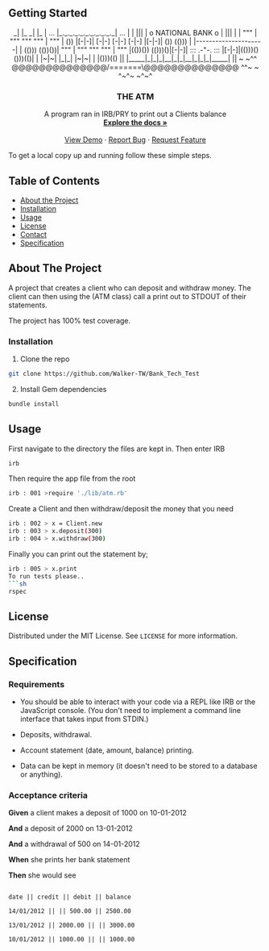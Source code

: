 ## Getting Started

<!-- PROJECT LOGO -->
<p align="center">
                        _|   |_                     _|   |_
                        | ... |_._._._._._._._._._._| ... |
                        | ||| |  o NATIONAL BANK o  | ||| |
                        | """ |  """    """    """  | """ |
                    ())  |[-|-]| [-|-]  [-|-]  [-|-] |[-|-]|  ())
                  (())) |     |---------------------|     | (()))
                  (())())| """ |  """    """    """  | """ |(())())
                  (()))()|[-|-]|  :::   .-"-.   :::  |[-|-]|(()))()
                  ()))(()|     | |~|~|  |_|_|  |~|~| |     |()))(()
                    ||  |_____|_|_|_|__|_|_|__|_|_|_|_____|  ||
                  ~ ~^^ @@@@@@@@@@@@@@/=======\@@@@@@@@@@@@@@ ^^~ ~
                      ^~^~                                ~^~^
 </p>  
  <h3 align="center">THE ATM</h3>

  <p align="center">
    A program ran in IRB/PRY to print out a Clients balance
    <br />
    <a href="https://github.com/Walker-TW/Bank_Tech_Test"><strong>Explore the docs »</strong></a>
    <br />
    <br />
    <a href="https://github.com/Walker-TW/Bank_Tech_Test">View Demo</a>
    ·
    <a href="https://github.com/Walker-TW/Bank_Tech_Test/issues">Report Bug</a>
    ·
    <a href="https://github.com/Walker-TW/Bank_Tech_Test/issues">Request Feature</a>
  </p>
</p>
  

To get a local copy up and running follow these simple steps.

 <!-- TABLE OF CONTENTS -->
## Table of Contents

* [About the Project](#about-the-project)
* [Installation](#installation)
* [Usage](#usage)
* [License](#license)
* [Contact](#contact)
* [Specification](#specification)


<!-- ABOUT THE PROJECT -->
## About The Project

A project that creates a client who can deposit and withdraw money. The client can then using the (ATM class) call a print out to STDOUT of their statements.

The project has 100% test coverage.

### Installation
 
1. Clone the repo
```sh
git clone https://github.com/Walker-TW/Bank_Tech_Test
```
2. Install Gem dependencies
```sh
bundle install
```


<!-- USAGE EXAMPLES -->
## Usage

First navigate to the directory the files are kept in. Then enter IRB
```sh
irb
```
Then require the app file from the root
```sh
irb : 001 >require './lib/atm.rb'
```
Create a Client and then withdraw/deposit the money that you need
```sh
irb : 002 > x = Client.new
irb : 003 > x.deposit(300)
irb : 004 > x.withdraw(300)
```
Finally you can print out the statement by;
```sh
irb : 005 > x.print
To run tests please..
```sh
rspec
```
## License

Distributed under the MIT License. See `LICENSE` for more information.

  

## Specification

  
### Requirements


* You should be able to interact with your code via a REPL like IRB or the JavaScript console. (You don't need to implement a command line interface that takes input from STDIN.)

* Deposits, withdrawal.

* Account statement (date, amount, balance) printing.

* Data can be kept in memory (it doesn't need to be stored to a database or anything).

  

### Acceptance criteria

  

**Given** a client makes a deposit of 1000 on 10-01-2012

**And** a deposit of 2000 on 13-01-2012

**And** a withdrawal of 500 on 14-01-2012

**When** she prints her bank statement

**Then** she would see

  

```

date || credit || debit || balance

14/01/2012 || || 500.00 || 2500.00

13/01/2012 || 2000.00 || || 3000.00

10/01/2012 || 1000.00 || || 1000.00

```

